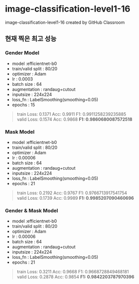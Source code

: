 # image-classification-level1-16
image-classification-level1-16 created by GitHub Classroom

## 현재 찍은 최고 성능 

### Gender Model

* model :efficientnet-b0  
* train/valid split : 80/20  
* optimizer : Adam  
* lr : 0.0003  
* batch size : 64  
* augmentation : randaug+cutout  
* inputsize : 224x224  
* loss_fn : LabelSmoothing(smoothing=0.05)  
* epochs : 15  

> train Loss: 0.1371 Acc: 0.9911 F1: 0.9911258239235885  
> valid Loss: 0.1574 Acc: 0.9868 **F1: 0.9860680087572518**

### Mask Model

* model :efficientnet-b0  
* train/valid split : 80/20  
* optimizer : Adam  
* lr : 0.00006  
* batch size : 64  
* augmentation : randaug+cutout  
* inputsize : 224x224
* loss_fn : LabelSmoothing(smoothing=0.05)  
* epochs : 21 

> train Loss: 0.2192 Acc: 0.9767 F1: 0.9766713917541754  
> valid Loss: 0.1739 Acc: 0.9989 **F1: 0.9985207090460696**

### Gender & Mask Model

* model :efficientnet-b0  
* train/valid split : 80/20  
* optimizer : Adam  
* lr : 0.00006  
* batch size : 64  
* augmentation : randaug+cutout  
* inputsize : 224x224
* loss_fn : LabelSmoothing(smoothing=0.05)  
* epochs : 21 

> train Loss: 0.3211 Acc: 0.9668 F1: 0.9668728849468181  
> valid Loss: 0.2878 Acc: 0.9854 **F1: 0.9842203787970396**
